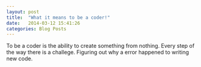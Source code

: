 ```yaml
---
layout: post
title:  "What it means to be a coder!"
date:   2014-03-12 15:41:26
categories: Blog Posts
---
```


To be a coder is the ability to create something from nothing. Every step of the way there is a challege. Figuring out why a error happened to writing new code.